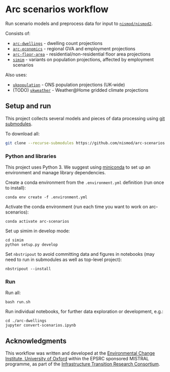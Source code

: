 # Arc scenarios workflow

Run scenario models and preprocess data for input to
[`nismod/nismod2`](https://github.com/nismod/nismod2).

Consists of:
- [`arc-dwellings`](https://github.com/nismod/arc-dwellings) - dwelling count projections
- [`arc-economics`](https://github.com/nismod/arc-economics) - regional GVA and employment
  projections
- [`arc-floor-area`](https://github.com/nismod/arc-floor-area) - residential/non-residential
  floor area projections
- [`simim`](https://github.com/nismod/simim) - variants on population projections, affected by
  employment scenarios

Also uses:
- [`ukpopulation`](https://github.com/nismod/ukpopulation) - ONS population projections
  (UK-wide)
- (TODO) [`ukweather`](https://github.com/nismod/ukweather) - Weather@Home gridded climate
  projections


## Setup and run

This project collects several models and pieces of data processing using [git
submodules](https://git-scm.com/book/en/v2/Git-Tools-Submodules).

To download all:

```bash
git clone --recurse-submodules https://github.com/nismod/arc-scenarios
```

### Python and libraries

This project uses Python 3. We suggest using [miniconda](https://conda.io/miniconda.html) to
set up an environment and manage library dependencies.

Create a conda environment from the `.environment.yml` definition (run once to install):

    conda env create -f .environment.yml

Activate the conda environment (run each time you want to work on arc-scenarios):

    conda activate arc-scenarios

Set up simim in develop mode:

    cd simim
    python setup.py develop

Set `nbstripout` to avoid committing data and figures in notebooks (may need to run in 
submodules as well as top-level project):

    nbstripout --install


### Run

Run all:

    bash run.sh

Run individual notebooks, for further data exploration or development, e.g.:

    cd ./arc-dwellings
    jupyter convert-scenarios.ipynb


## Acknowledgments

This workflow was written and developed at the [Environmental Change Institute, University of
Oxford](http://www.eci.ox.ac.uk/) within the EPSRC sponsored MISTRAL programme, as part of the
[Infrastructure Transition Research Consortium](http://www.itrc.org.uk/).
